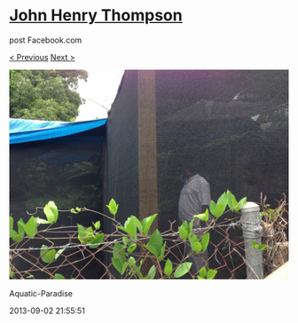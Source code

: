 # [John Henry Thompson](../README.md)
post Facebook.com

[< Previous](2013-09-02-6.md) [Next >](2013-09-02-8.md)

[![](../media/2013-09-02/Aquatic-Paradise-6.jpg)](../README.md)

Aquatic-Paradise

2013-09-02 21:55:51